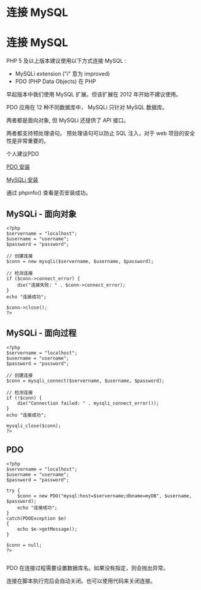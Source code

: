 # 连接 MySQL

# 连接 MySQL
PHP 5 及以上版本建议使用以下方式连接 MySQL :
+ MySQLi extension ("i" 意为 improved)
+ PDO (PHP Data Objects)
在 PHP

早起版本中我们使用 MySQL 扩展。但该扩展在 2012 年开始不建议使用。


PDO 应用在 12 种不同数据库中， MySQLi 只针对 MySQL 数据库。

两者都是面向对象, 但 MySQLi 还提供了 API 接口。

两者都支持预处理语句。 预处理语句可以防止 SQL 注入，对于 web 项目的安全性是非常重要的。

个人建议PDO

[PDO 安装](http://php.net/manual/zh/pdo.installation.php)

[MySQLi 安装](http://php.net/manual/zh/mysqli.installation.php)

通过 phpinfo() 查看是否安装成功。

## MySQLi - 面向对象


```
<?php
$servername = "localhost";
$username = "username";
$password = "password";

// 创建连接
$conn = new mysqli($servername, $username, $password);

// 检测连接
if ($conn->connect_error) {
    die("连接失败: " . $conn->connect_error);
} 
echo "连接成功";

$conn->close();
?>
```

## MySQLi - 面向过程

```
<?php
$servername = "localhost";
$username = "username";
$password = "password";

// 创建连接
$conn = mysqli_connect($servername, $username, $password);

// 检测连接
if (!$conn) {
    die("Connection failed: " . mysqli_connect_error());
}
echo "连接成功";

mysqli_close($conn);
?>
```
## PDO

```
<?php
$servername = "localhost";
$username = "username";
$password = "password";

try {
    $conn = new PDO("mysql:host=$servername;dbname=myDB", $username, $password);
    echo "连接成功"; 
}
catch(PDOException $e)
{
    echo $e->getMessage();
}

$conn = null;
?>


```

PDO 在连接过程需要设置数据库名。如果没有指定，则会抛出异常。



连接在脚本执行完后会自动关闭。也可以使用代码来关闭连接。
